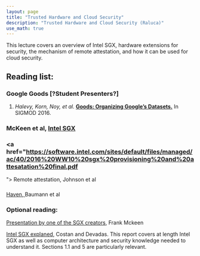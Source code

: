 ```yaml
---
layout: page
title: "Trusted Hardware and Cloud Security"
description: "Trusted Hardware and Cloud Security (Raluca)"
use_math: true
---
```


This lecture covers an overview of Intel SGX, hardware extensions for security, the mechanism of remote attestation, and how it can be used for cloud security. 

## Reading list:

### Google Goods [?Student Presenters?]
1. *Halevy, Korn, Noy, et al.*  [**Goods: Organizing Google’s Datasets.**](http://sure) In SIGMOD 2016.


###  McKeen et al, [**Intel SGX**](https://software.intel.com/sites/default/files/article/413936/hasp-2013-innovative-instructions-and-software-model-for-isolated-execution.pdf)



### <a href="https://software.intel.com/sites/default/files/managed/ac/40/2016%20WW10%20sgx%20provisioning%20and%20attesatation%20final.pdf
"> Remote attestation</a>, Johnson et al


### <a href="https://www.usenix.org/system/files/conference/osdi14/osdi14-paper-baumann.pdf">
Haven,  </a> Baumann et al

### Optional reading:

<a href="https://www.youtube.com/watch?v=mPT_vJrlHlg">Presentation by one of the SGX creators</a>, Frank Mckeen

<a href="https://eprint.iacr.org/2016/086.pdf">Intel SGX explaned</a>, Costan and Devadas. This report covers at length Intel SGX as well as computer architecture and security knowledge needed to understand it. Sections 1.1 and 5 are particularly relevant.

<!--
![ML-Lifecycle](assets/images/ml-lifecycle.jpg){:width="400px"}

While much of the focus of machine learning research is on the process of training models (i.e., learning) there are a unique set of challenges around the process of serving and updating those models that is often overlooked.
In this lecture we will explore the bigger machine learning life-cycle and discuss the challenges around serving predictions.

## Reading lists:

### Prediction Serving Systems [?Student Presenters?]
1. *Deepak Agarwal, Bo Long, Jonathan Traupman, Doris Xin, and Liang Zhang.* 2014. [**LASER: a scalable response prediction platform for online advertising.**](http://dl.acm.org/citation.cfm?id=2556252) In Proceedings of the 7th ACM international conference on Web search and data mining (WSDM '14).


### Managing the ML Lifecycle [?Student Presenters?]
1. *Xinran He, Junfeng Pan, Ou Jin, Tianbing Xu, Bo Liu, Tao Xu, Yanxin Shi, Antoine Atallah, Ralf Herbrich, Stuart Bowers, and Joaquin Quiñonero Candela.* 2014. [**Practical Lessons from Predicting Clicks on Ads at Facebook.**](http://dl.acm.org/citation.cfm?id=2648589) In Proceedings of the Eighth International Workshop on Data Mining for Online Advertising (ADKDD'14).

1. *D. Sculley, Gary Holt, Daniel Golovin, Eugene Davydov, Todd Phillips, Dietmar Ebner, Vinay Chaudhary, Michael Young* 2014. [**Machine Learning: The High Interest Credit Card of Technical Debt**](http://research.google.com/pubs/pub43146.html). SE4ML: Software Engineering for Machine Learning (NIPS 2014 Workshop)


### Questions:

1. What differentiates serving machine learning models from standard data serving?

1. Name one way in which algorithmic advances simplify model serving and one way in which they add additional challenges.
 -->


<!--

Formatting with Kramdown (github style markdown):

https://github.com/adam-p/markdown-here/wiki/Markdown-Cheatsheet

# heading 1
## heading 2
### heading 3


# A list

1. a
1. b
1. c

*italic*
**bold**

```scala
// this is scala
def f(x) = x + 3
```

```bash
%> echo "the end" | less
```


# An inline equation without number:

this is all about $x$ and $\alpha$:

$$
3x + 5
$$

# An inline equation with numbering

\begin{align}
y \propto \frac{x \sin x} {\int_0^\infty x \sin x}
\end{align}
 -->

<!-- {: style="text-align: center"} -->



